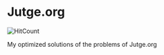# Jutge.org
![HitCount](http://hits.dwyl.com/JoanKnight11/Jutgeorg.svg)

My optimized solutions of the problems of Jutge.org
